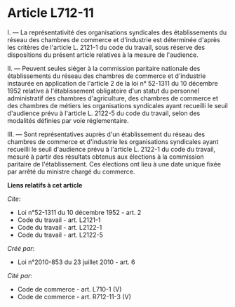 # Article L712-11

I. ― La représentativité des organisations syndicales des établissements du réseau des chambres de commerce et d'industrie
est déterminée d'après les critères de l'article L. 2121-1 du code du travail, sous réserve des dispositions du présent
article relatives à la mesure de l'audience.

II. ― Peuvent seules siéger à la commission paritaire nationale des établissements du réseau des chambres de commerce et
d'industrie instaurée en application de l'article 2 de la loi n° 52-1311 du 10 décembre 1952 relative à l'établissement
obligatoire d'un statut du personnel administratif des chambres d'agriculture, des chambres de commerce et des chambres de
métiers les organisations syndicales ayant recueilli le seuil d'audience prévu à l'article L. 2122-5 du code du travail,
selon des modalités définies par voie réglementaire.

III. ― Sont représentatives auprès d'un établissement du réseau des chambres de commerce et d'industrie les organisations
syndicales ayant recueilli le seuil d'audience prévu à l'article L. 2122-1 du code du travail, mesuré à partir des résultats
obtenus aux élections à la commission paritaire de l'établissement. Ces élections ont lieu à une date unique fixée par arrêté
du ministre chargé du commerce.

**Liens relatifs à cet article**

_Cite_:

  - Loi n°52-1311 du 10 décembre 1952 - art. 2
  - Code du travail - art. L2121-1
  - Code du travail - art. L2122-1
  - Code du travail - art. L2122-5

_Créé par_:

  - Loi n°2010-853 du 23 juillet 2010 - art. 6

_Cité par_:

  - Code de commerce - art. L710-1 (V)
  - Code de commerce - art. R712-11-3  (V)
